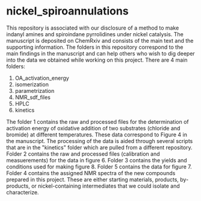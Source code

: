 # nickel_spiroannulations
This repository is associated with our disclosure of a method to make indanyl amines and spiroindane pyrrolidines under nickel catalysis. The manuscript is deposited on ChemRxiv and consists of the main text and the supporting information.
The folders in this repository correspond to the main findings in the manuscript and can help others who wish to dig deeper into the data we obtained while working on this project.
There are 4 main folders:
1) OA_activation_energy
2) isomerization
3) parametrization
4) NMR_sdf_files
5) HPLC
6) kinetics

The folder 1 contains the raw and processed files for the determination of activation energy of oxidative addition of two substrates (chloride and bromide) at different temperatures. These data correspond to Figure 4 in the manuscript. The processing of the data is aided through several scripts that are in the "kinetics" folder which are pulled from a different repository.
Folder 2 contains the raw and processed files (calibration and measuerements) for the data in figure 6. 
Folder 3 contains the yields and conditions used for making figure 8. 
Folder 5 contains the data for figure 7. 
Folder 4 contains the assigned NMR spectra of the new compounds prepared in this project. These are either starting materials, products, by-products, or nickel-containing intermediates that we could isolate and characterize. 

